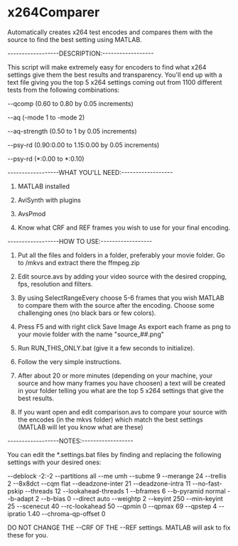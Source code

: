 # x264Comparer
Automatically creates x264 test encodes and compares them with the source to find the best setting using MATLAB.

------------------DESCRIPTION:------------------

This script will make extremely easy for encoders to find what x264 settings give them the best results and transparency.
You'll end up with a text file giving you the top 5 x264 settings coming out from 1100 different tests from the following combinations:

--qcomp (0.60 to 0.80 by 0.05 increments)

--aq (-mode 1 to -mode 2)

--aq-strength (0.50 to 1 by 0.05 increments)

--psy-rd (0.90:0.00 to 1.15:0.00 by 0.05 increments)

--psy-rd (*:0.00 to *:0.10)

------------------WHAT YOU'LL NEED:------------------

1) MATLAB installed

2) AviSynth with plugins

3) AvsPmod

4) Know what CRF and REF frames you wish to use for your final encoding.

------------------HOW TO USE:------------------

1) Put all the files and folders in a folder, preferably your movie folder. Go to /mkvs and extract there the ffmpeg.zip

2) Edit source.avs by adding your video source with the desired cropping, fps, resolution and filters.

2) By using SelectRangeEvery choose 5-6 frames that you wish MATLAB to compare them with the source after the encoding. Choose some challenging ones (no black bars or few colors).

3) Press F5 and with right click Save Image As export each frame as png to your movie folder with the name "source_##.png"
4) Run RUN_THIS_ONLY.bat (give it a few seconds to initialize).

5) Follow the very simple instructions.

6) After about 20 or more minutes (depending on your machine, your source and how many frames you have choosen) a text will be created in your folder telling you what are the top 5 x264 settings that give the best results.

7) If you want open and edit comparison.avs to compare your source with the encodes (in the mkvs folder) which match the best settings (MATLAB will let you know what are these)

------------------NOTES:------------------

You can edit the *.settings.bat files by finding and replacing the following settings with your desired ones:

--deblock -2:-2
--partitions all
--me umh
--subme 9
--merange 24
--trellis 2
--8x8dct
--cqm flat
--deadzone-inter 21
--deadzone-intra 11
--no-fast-pskip
--threads 12
--lookahead-threads 1
--bframes 6
--b-pyramid normal
--b-adapt 2
--b-bias 0
--direct auto
--weightp 2
--keyint 250
--min-keyint 25
--scenecut 40
--rc-lookahead 50
--qpmin 0
--qpmax 69
--qpstep 4
--ipratio 1.40
--chroma-qp-offset 0

DO NOT CHANGE THE --CRF OF THE --REF settings. MATLAB will ask to fix these for you.
